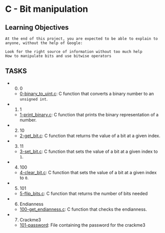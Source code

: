 #  C - Bit manipulation

## Learning Objectives

	At the end of this project, you are expected to be able to explain to anyone, without the help of Google:

	Look for the right source of information without too much help
	How to manipulate bits and use bitwise operators

## TASKS

* 0. 0
	- [0-binary_to_uint.c](./0-binary_to_uint.c): C function that converts a binary number to an `unsigned int`.


* 1. 1
	- [1-print_binary.c](./1-print_binary.c): C function that prints the binary representation of a number.

* 2. 10
	- [2-get_bit.c](./2-get_bit.c): C function that returns the value of a bit at a given index.

* 3. 11
	- [3-set_bit.c](./3-set_bit.c): C function that sets the value of a bit at a given index to `1`.

* 4. 100
	- [4-clear_bit.c](./4-clear_bit.c): C function that sets the value of a bit at a given index to `0`.

* 5. 101
	- [5-flip_bits.c](./5-flip_bits.c): C function that returns the number of bits needed

* 6. Endianness
	- [100-get_endianness.c](./100-get_endianness.c): C function that checks the endianness.

* 7. Crackme3
	- [101-password](./101-password): File containing the password for the crackme3 

